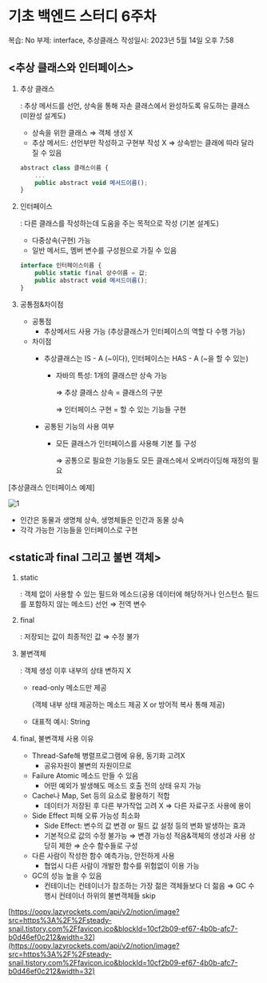 # 기초 백엔드 스터디 6주차

복습: No
부제: interface, 추상클래스
작성일시: 2023년 5월 14일 오후 7:58

## <**추상 클래스와 인터페이스>**

1. 추상 클래스
    
    : 추상 메서드를 선언, 상속을 통해 자손 클래스에서 완성하도록 유도하는 클래스 (미완성 설계도)
    
    - 상속을 위한 클래스 ⇒ 객체 생성 X
    - 추상 메서드: 선언부만 작성하고 구현부 작성 X ⇒ 상속받는 클래에 따라 달라질 수 있음
    
    ```jsx
    abstract class 클래스이름 {
        ...
        public abstract void 메서드이름();
    }
    ```
    
2. 인터페이스
    
    : 다른 클래스를 작성하는데 도움을 주는 목적으로 작성 (기본 설계도)
    
    - 다중상속(구현) 가능
    - 일반 메서드, 멤버 변수를 구성원으로 가질 수 있음
    
    ```jsx
    interface 인터페이스이름 {
        public static final 상수이름 = 값;
        public abstract void 메서드이름();
    }
    ```
    
3. 공통점&차이점
    - 공통점
        - 추상메서드 사용 가능 (추상클래스가 인터페이스의 역할 다 수행 가능)
    - 차이점
        - 추상클래스는 IS - A (~이다), 인터페이스는 HAS - A (~을 할 수 있는)
            - 자바의 특성: 1개의 클래스만 상속 가능
                
                ⇒ 추상 클래스 상속 = 클래스의 구분
                
                ⇒ 인터페이스 구현 = 할 수 있는 기능들 구현
                
        - 공통된 기능의 사용 여부
            - 모든 클래스가 인터페이스를 사용해 기본 틀 구성
                
                ⇒ 공통으로 필요한 기능들도 모든 클래스에서 오버라이딩해 재정의 필요
                

[추상클래스 인터페이스 예제]

![1](https://github.com/yerin229/2023-1-OC-BE-Study/assets/127593340/2a4f89c1-95b5-48e3-bc5f-9acb2acadeb2)

- 인간은 동물과 생명체 상속, 생명체들은 인간과 동물 상속
- 각각 가능한 기능들을 인터페이스로 구현

## <**static과 final 그리고 불변 객체>**

1. static
    
    : 객체 없이 사용할 수 있는 필드와 메소드(공용 데이터에 해당하거나 인스턴스 필드를 포함하지 않는 메소드) 선언 ⇒ 전역 변수
    
2. final
    
    : 저장되는 값이 최종적인 값 ⇒ 수정 불가
    
3. 불변객체
    
    : 객체 생성 이후 내부의 상태 변하지 X
    
    - read-only 메소드만 제공
        
        (객체 내부 상태 제공하는 메소드 제공 X or  방어적 복사 통해 제공)
        
    - 대표적 예시: String
4. final, 불변객체 사용 이유
    - Thread-Safe해 병렬프로그램에 유용, 동기화 고려X
        - 공유자원이 불변의 자원이므로
    - Failure Atomic 메소드 만들 수 있음
        - 어떤 예외가 발생해도 메소드 호출 전의 상태 유지 가능
    - Cache나 Map, Set 등의 요소로 활용하기 적합
        - 데이터가 저장된 후 다른 부가작업 고려 X ⇒ 다른 자료구조 사용에 용이
    - Side Effect 피해 오류 가능성 최소화
        - Side Effect: 변수의 값 변경 or 필드 값 설정 등의 변화 발생하는 효과
        - 기본적으로 값의 수정 불가능 ⇒ 변경 가능성 적음&객체의 생성과 사용 상당히 제한 ⇒ 순수 함수들로 구성
    - 다른 사람이 작성한 함수 예측가능, 안전하게 사용
        - 협업시 다른 사람이 개발한 함수를 위험없이 이용 가능
    - GC의 성능 높을 수 있음
        - 컨테이너는 컨테이너가 참조하는 가장 젊은 객체들보다 더  젊음 ⇒ GC 수행시 컨테이너 하위의 불변객체들 skip

[https://oopy.lazyrockets.com/api/v2/notion/image?src=https%3A%2F%2Fsteady-snail.tistory.com%2Ffavicon.ico&blockId=10cf2b09-ef67-4b0b-afc7-b0d46ef0c212&width=32](https://oopy.lazyrockets.com/api/v2/notion/image?src=https%3A%2F%2Fsteady-snail.tistory.com%2Ffavicon.ico&blockId=10cf2b09-ef67-4b0b-afc7-b0d46ef0c212&width=32)
